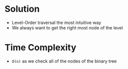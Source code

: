 # Solution
- Level-Order traversal the most intuitive way
- We always want to get the right most node of the level

# Time Complexity
- `O(n)` as we check all of the nodes of the binary tree